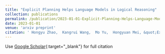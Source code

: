 ```yaml
---
title: "Explicit Planning Helps Language Models in Logical Reasoning"
collection: publications
permalink: /publication/2023-01-01-Explicit-Planning-Helps-Language-Models-in-Logical-Reasoning
date: 2023-01-01
venue: 'arxiv preprint'
citation: ' Hongyu Zhao,  Kangrui Wang,  Mo Yu,  Hongyuan Mei, &quot;Explicit Planning Helps Language Models in Logical Reasoning.&quot; In the proceedings of arxiv, 2023.'
---
```

Use [Google Scholar](https://scholar.google.com/scholar?q=Explicit+Planning+Helps+Language+Models+in+Logical+Reasoning){:target="_blank"} for full citation